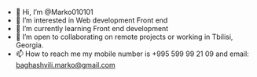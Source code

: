 - 👋 Hi, I’m @Marko010101
- 👀 I’m interested in Web development Front end 
- 🌱 I’m currently learning Front end development 
- 💼 I’m open to collaborating on remote projects or working in Tbilisi, Georgia.
- 📫 How to reach me my mobile number is +995 599 99 21 09 and email: baghashvili.marko@gmail.com

<!---
Marko010101/Marko010101 is a ✨ special ✨ repository because its `README.md` (this file) appears on your GitHub profile.
You can click the Preview link to take a look at your changes.
--->

